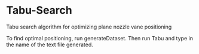 # Tabu-Search
Tabu search algorithm for optimizing plane nozzle vane positioning 

To find optimal positioning, run generateDataset. Then run Tabu and type in the name of the text file generated.
